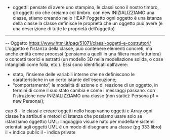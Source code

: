 - oggetti:
pensate di avere uno stampino, le classi sono il nostro timbro, gli oggetti cio che creiamo col timbro.
con new INIZIALIZZIAMO una classe, stiamo creando nello HEAP l'oggetto
ogni oggetto è una istanza della classe
la classe definisce le proprietà che un oggetto può avere (è una descrizione di tutte le proprietà dell'oggetto)



-----------------------
 -- Oggetto     https://www.html.it/pag/51071/classi-oggetti-e-costruttori/
L'oggetto è l'istanza della classe, può contenere elementi concreti, ma anche entità come processi (pensiamo a
quelli in una filiera manifatturiera) o concetti teorici e astratti (un modello 3D nella modellazione solida,
o cose intangibili come folla, etc.).
Essi sono identificati dall’avere:
- stato, l’insieme delle variabili interne che ne definiscono le caratteristiche in un certo istante dell’esecuzione;
- “comportamento“, le modalità di azione o di reazione di un oggetto, in termini di come il suo stato cambia e come i messaggi passano.
con l'istruzione new INIZIALIZZIAMO una classe (non static):  Persona p1 = new Persona();

cap 8 - le classi e creare oggetti
nello heap vanno oggetti e Array
 ogni classe ha atrtibuti e metodi di istanza che possiamo usare solo se istanziamo oggetto)
UML: linguaggio visuale nato per modellare sistemi orientati agli oggetti
UML è un modo di disegnare una classe (pg 333 libro)
    il + indica public
    il - indica private


